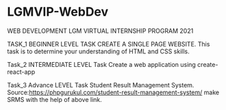 # LGMVIP-WebDev

WEB DEVELOPMENT
LGM VIRTUAL INTERNSHIP PROGRAM 2021

TASK_1
BEGINNER LEVEL TASK
CREATE A SINGLE PAGE WEBSITE.
This task is to determine your understanding  of HTML and CSS skills.

Task_2
INTERMEDIATE LEVEL Task
Create a web application using create-react-app

Task_3
Advance LEVEL Task
Student Result Management System.
Source:https://phpgurukul.com/student-result-management-system/
make SRMS with the help of above link.
